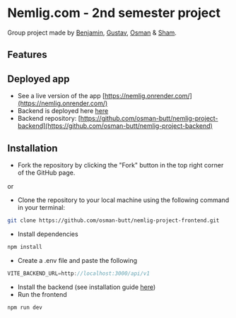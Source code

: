 # Nemlig.com - 2nd semester project
Group project made by [Benjamin](https://github.com/Benjamin-Harris1), [Gustav](https://github.com/gustavwiese), [Osman](https://github.com/osman-butt) & [Sham](https://github.com/Kapalee).

## Features

## Deployed app
- See a live version of the app [https://nemlig.onrender.com/](https://nemlig.onrender.com/)
- Backend is deployed here [here](https://nemlig-shop.onrender.com)
- Backend repository: [https://github.com/osman-butt/nemlig-project-backend](https://github.com/osman-butt/nemlig-project-backend)

## Installation
* Fork the repository by clicking the "Fork" button in the top right corner of the GitHub page.

or

* Clone the repository to your local machine using the following command in your terminal:
```bash
git clone https://github.com/osman-butt/nemlig-project-frontend.git
```
* Install dependencies
```bash
npm install
```
* Create a .env file and paste the following
```javascript
VITE_BACKEND_URL=http://localhost:3000/api/v1
```
* Install the backend (see installation guide [here](https://github.com/osman-butt/nemlig-project-backend))
* Run the frontend
```bash
npm run dev
```
